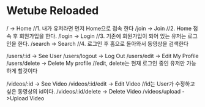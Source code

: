 # Wetube Reloaded

/ -> Home //1. 내가 유저라면 먼저 Home으로 접속 한다
/join -> Join //2. Home 접속 후 회원가입을 한다.
/login -> Login //3. 기존에 회원가입이 되어 있는 유저는 로그인을 한다.
/search -> Search //4. 로그인 후 홈으로 돌아와서 동영상을 검색한다

/users/:id -> See User
/users/logout -> Log Out
/users/edit -> Edit My Profile
/users/delete -> Delete My profile //edit, delete는 현재 로그인 중인 유저만 가능하게 할것이다

/videos/:id -> See Video
/videos/:id/edit -> Edit Video //id는 User가 수정하고 싶은 동영상의 id이다.
/videos/:id/delete -> Delete Video
/videos/upload ->Upload Video
